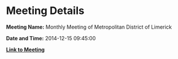 # Meeting Details

**Meeting Name:** Monthly Meeting of Metropolitan District of Limerick

**Date and Time:** 2014-12-15 09:45:00

**[Link to Meeting](https://www.limerick.ie/council/whats-on/monthly-meeting-metropolitan-district-limerick-13)**
